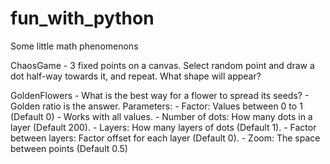 # fun_with_python
Some little math phenomenons

ChaosGame - 3 fixed points on a canvas.
            Select random point and draw a dot half-way towards it, and repeat.
            What shape will appear?

GoldenFlowers - What is the best way for a flower to spread its seeds? - Golden ratio is the answer.
            Parameters: 
               - Factor: Values between 0 to 1 (Default 0) - Works with all values.
               - Number of dots: How many dots in a layer (Default 200).
               - Layers: How many layers of dots (Default 1).
               - Factor between layers: Factor offset for each layer (Default 0).
               - Zoom: The space between points (Default 0.5)

